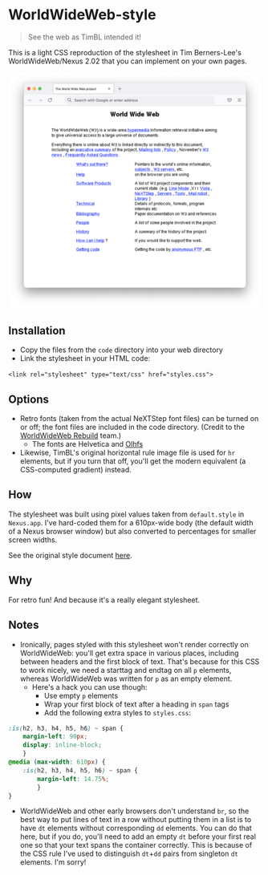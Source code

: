 # WorldWideWeb-style
> See the web as TimBL intended it!

This is a light CSS reproduction of the stylesheet in Tim Berners-Lee's WorldWideWeb/Nexus 2.02 that you can implement on your own pages.

![screenshot](screenshot.png)

## Installation

* Copy the files from the <code>code</code> directory into your web directory
* Link the stylesheet in your HTML code:

`<link rel="stylesheet" type="text/css" href="styles.css">`

## Options

* Retro fonts (taken from the actual NeXTStep font files) can be turned on or off; the font files are included in the code directory. (Credit to the [WorldWideWeb Rebuild](https://worldwideweb.cern.ch/typography/) team.)
     * The fonts are Helvetica and [Olhfs](https://github.com/AlexHorovitz/Ohlfs-font-to-ttf-conversion)
* Likewise, TimBL's original horizontal rule image file is used for `hr` elements, but if you turn that off, you'll get the modern equivalent (a CSS-computed gradient) instead.

## How

The stylesheet was built using pixel values taken from `default.style` in `Nexus.app`. I've hard-coded them for a 610px-wide body (the default width of a Nexus browser window) but also converted to percentages for smaller screen widths.

See the original style document [here](default.style).

## Why

For retro fun! And because it's a really elegant stylesheet.

## Notes

* Ironically, pages styled with this stylesheet won't render correctly on WorldWideWeb: you'll get extra space in various places, including between headers and the first block of text. That's because for this CSS to work nicely, we need a starttag and endtag on all `p` elements, whereas WorldWideWeb was written for `p` as an empty element.
     * Here's a hack you can use though:
          * Use empty `p` elements
          * Wrap your first block of text after a heading in `span` tags
          * Add the following extra styles to `styles.css`:
```css 
:is(h2, h3, h4, h5, h6) ~ span {
	margin-left: 90px;
	display: inline-block;
	}
@media (max-width: 610px) {
	:is(h2, h3, h4, h5, h6) ~ span {
		margin-left: 14.75%;
		}
}
```
* WorldWideWeb and other early browsers don't understand `br`, so the best way to put lines of text in a row without putting them in a list is to have `dt` elements without corresponding `dd` elements. You can do that here, but if you do, you'll need to add an empty `dt` before your first real one so that your text spans the container correctly. This is because of the CSS rule I've used to distinguish `dt`+`dd` pairs from singleton `dt` elements. I'm sorry!
